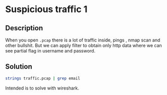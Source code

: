 # Suspicious traffic 1 

## Description
When you open `.pcap` there is a lot of traffic inside, pings , nmap scan and other bullshit. But we can apply filter to obtain only http data where we can see partial flag in username and password. 

## Solution

```bash
strings traffic.pcap | grep email 
```

Intended is to solve with wireshark.
